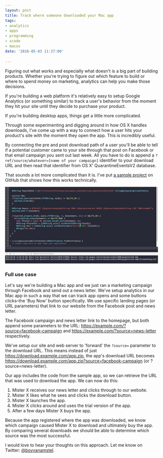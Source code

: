 ```yaml
---
layout: post
title: Track where someone downloaded your Mac app
tags:
- analytics
- apps
- programming
- xcode
- macos
date: '2016-05-03 11:37:00'

---
```

Figuring out what works and especially what doesn't is a big part of building products. Whether you're trying to figure out which feature to build or where to spend money on marketing, analytics can help you make those decisions.

If you're building a web platform it's relatively easy to setup Google Analytics (or something similar) to track a user's behavior from the moment they hit your site until they decide to purchase your product. 

If you're building desktop apps, things get a little more complicated.

Through some experimenting and digging around in how OS X handles downloads, I've come up with a way to connect how a user hits your product's site with the moment they open the app. This is incredibly useful.

By connecting the pre and post download path of a user you'll be able to tell if a potential customer came to your site through that post on Facebook or that email campaign you sent out last week. All you have to do is append a ```?ref/source/whatever=[name of your campaign]``` identifier to your download URL and then read that identifier from OS X' QuarantineEventsV2 database.

That sounds a lot more complicated than it is. I've put [a sample project](https://github.com/boyvanamstel/Where-From-Quarantine-Edition) on GitHub that shows how this works technically.

![A few lines of code to read the contents of QuarantineEventsV2](/assets/blog/Screen_Shot_2016-05-03_at_11.34.12-web.jpg)

### Full use case

Let's say we're building a Mac app and we just ran a marketing campaign through Facebook and send out a news letter. We've setup analytics in our Mac app in such a way that we can track app opens and some buttons clicks–the 'Buy Now' button specifically. We use specific landing pages (or URL parameters) that link to our website from the Facebook post and news letter.

The Facebook campaign and news letter link to the homepage, but both append some parameters to the URL: https://example.com/?source=facebook-campaign and https://example.com/?source=news-letter respectively.

We've setup our site and web server to 'forward' the ```?source=``` parameter to the download URL. This means instead of just https://download.example.com/app.zip, the app's download URL becomes https://download.example.com/app.zip?source=facebook-campaign (or ?source=news-letter).

Our app includes the code from the sample app, so we can retrieve the URL that was used to download the app. We can now do this:

1. Mister X receives our news letter and clicks through to our website.
1. Mister X likes what he sees and clicks the download button.
1. Mister X launches the app.
1. Mister X clicks around and uses the trial version of the app.
1. After a few days Mister X buys the app.

Because the app registered where the app was downloaded, we know which campaign caused Mister X to download and ultimately buy the app. By comparing several downloads we should be able to determine which source was the most successful.

I would love to hear your thoughts on this approach. Let me know on Twitter: [@boyvanamstel](https://www.twitter.com/boyvanamstel).
